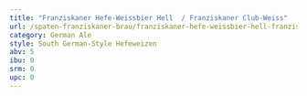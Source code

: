 ```yaml
---
title: "Franziskaner Hefe-Weissbier Hell  / Franziskaner Club-Weiss"
url: /spaten-franziskaner-brau/franziskaner-hefe-weissbier-hell-franziskaner-club-weiss/
category: German Ale
style: South German-Style Hefeweizen
abv: 5
ibu: 0
srm: 0
upc: 0
---
```


